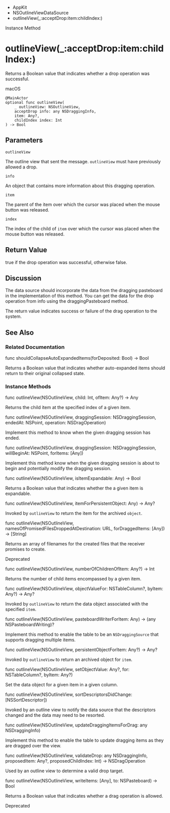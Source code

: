 

- AppKit
- NSOutlineViewDataSource
-  outlineView(\_:acceptDrop:item:childIndex:) 

Instance Method

# outlineView(\_:acceptDrop:item:childIndex:)

Returns a Boolean value that indicates whether a drop operation was successful.

macOS

``` source
@MainActor
optional func outlineView(
    _ outlineView: NSOutlineView,
    acceptDrop info: any NSDraggingInfo,
    item: Any?,
    childIndex index: Int
) -> Bool
```

## Parameters 

`outlineView`  

The outline view that sent the message. `outlineView` must have previously allowed a drop.

`info`  

An object that contains more information about this dragging operation.

`item`  

The parent of the item over which the cursor was placed when the mouse button was released.

`index`  

The index of the child of `item` over which the cursor was placed when the mouse button was released.

## Return Value

true if the drop operation was successful, otherwise false.

## Discussion

The data source should incorporate the data from the dragging pasteboard in the implementation of this method. You can get the data for the drop operation from info using the draggingPasteboard method.

The return value indicates success or failure of the drag operation to the system.

## See Also

### Related Documentation

func shouldCollapseAutoExpandedItems(forDeposited: Bool) -> Bool

Returns a Boolean value that indicates whether auto-expanded items should return to their original collapsed state.

### Instance Methods

func outlineView(NSOutlineView, child: Int, ofItem: Any?) -> Any

Returns the child item at the specified index of a given item.

func outlineView(NSOutlineView, draggingSession: NSDraggingSession, endedAt: NSPoint, operation: NSDragOperation)

Implement this method to know when the given dragging session has ended.

func outlineView(NSOutlineView, draggingSession: NSDraggingSession, willBeginAt: NSPoint, forItems: [Any])

Implement this method know when the given dragging session is about to begin and potentially modify the dragging session.

func outlineView(NSOutlineView, isItemExpandable: Any) -> Bool

Returns a Boolean value that indicates whether the a given item is expandable.

func outlineView(NSOutlineView, itemForPersistentObject: Any) -> Any?

Invoked by `outlineView` to return the item for the archived `object`.

func outlineView(NSOutlineView, namesOfPromisedFilesDroppedAtDestination: URL, forDraggedItems: [Any]) -> [String]

Returns an array of filenames for the created files that the receiver promises to create.

Deprecated

func outlineView(NSOutlineView, numberOfChildrenOfItem: Any?) -> Int

Returns the number of child items encompassed by a given item.

func outlineView(NSOutlineView, objectValueFor: NSTableColumn?, byItem: Any?) -> Any?

Invoked by `outlineView` to return the data object associated with the specified `item`.

func outlineView(NSOutlineView, pasteboardWriterForItem: Any) -> (any NSPasteboardWriting)?

Implement this method to enable the table to be an `NSDraggingSource` that supports dragging multiple items.

func outlineView(NSOutlineView, persistentObjectForItem: Any?) -> Any?

Invoked by `outlineView` to return an archived object for `item`.

func outlineView(NSOutlineView, setObjectValue: Any?, for: NSTableColumn?, byItem: Any?)

Set the data object for a given item in a given column.

func outlineView(NSOutlineView, sortDescriptorsDidChange: [NSSortDescriptor])

Invoked by an outline view to notify the data source that the descriptors changed and the data may need to be resorted.

func outlineView(NSOutlineView, updateDraggingItemsForDrag: any NSDraggingInfo)

Implement this method to enable the table to update dragging items as they are dragged over the view.

func outlineView(NSOutlineView, validateDrop: any NSDraggingInfo, proposedItem: Any?, proposedChildIndex: Int) -> NSDragOperation

Used by an outline view to determine a valid drop target.

func outlineView(NSOutlineView, writeItems: [Any], to: NSPasteboard) -> Bool

Returns a Boolean value that indicates whether a drag operation is allowed.

Deprecated

